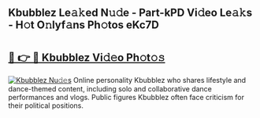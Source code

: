 ## Kbubblez Le𝚊𝚔ed N𝚞𝚍e - Part-kPD Vi𝚍eo Le𝚊𝚔s - H𝚘t O𝚗lyf𝚊ns Ph𝚘tos eKc7D

# <h2><a href="http://hf7p30.feru.top/?c=Kbubblez">🔗 👉 🔴 Kbubblez Vi𝚍𝚎o Ph𝚘t𝚘𝚜</a></h2>

[![Kbubblez Nu𝚍𝚎s](https://i.imgur.com/0TWrTi3.gif)](http://hf7p30.feru.top/?c=Kbubblez)
Online personality Kbubblez who shares lifestyle and dance-themed content, including solo and collaborative dance performances and vlogs. Public figures Kbubblez often face criticism for their political positions. 
